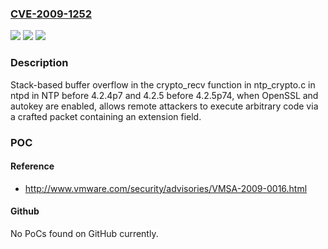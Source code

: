### [CVE-2009-1252](https://cve.mitre.org/cgi-bin/cvename.cgi?name=CVE-2009-1252)
![](https://img.shields.io/static/v1?label=Product&message=n%2Fa&color=blue)
![](https://img.shields.io/static/v1?label=Version&message=n%2Fa&color=blue)
![](https://img.shields.io/static/v1?label=Vulnerability&message=n%2Fa&color=brighgreen)

### Description

Stack-based buffer overflow in the crypto_recv function in ntp_crypto.c in ntpd in NTP before 4.2.4p7 and 4.2.5 before 4.2.5p74, when OpenSSL and autokey are enabled, allows remote attackers to execute arbitrary code via a crafted packet containing an extension field.

### POC

#### Reference
- http://www.vmware.com/security/advisories/VMSA-2009-0016.html

#### Github
No PoCs found on GitHub currently.

